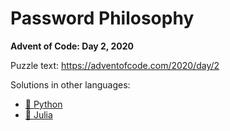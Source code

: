 # Password Philosophy

**Advent of Code: Day 2, 2020**

Puzzle text: <https://adventofcode.com/2020/day/2>

Solutions in other languages:

- [🐍 Python](../../../../python/2020/02_password_philosophy)
- [🍡 Julia](../../../../julia/2020/02_password_philosophy)
